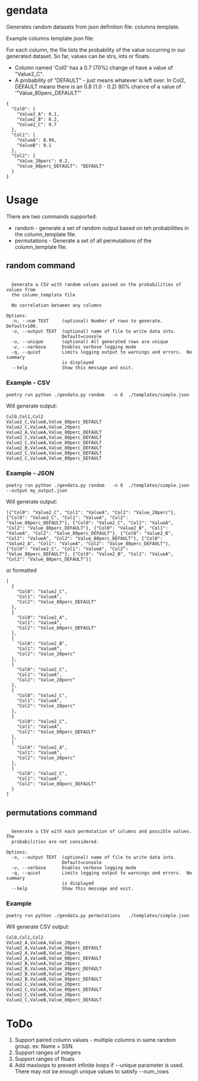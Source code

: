 # gendata
Generates random datasets from json definition file: columns template. 

Example columns template json file: 

For each column, the file lists the probability of the value occurring in our generated dataset.   So far, values can be strs, ints or floats. 
* Column named 'Col0' has a 0.7 (70%) change of have a value of "Value2_C". 
* A probability of "DEFAULT" - just means whatever is left over.  In Col2, DEFAULT means there is an 0.8 (1.0 - 0.2) 80% chance of a value of '"Value_80perc_DEFAULT"'

```
{  
  "Col0": {
    "Value2_A": 0.1,
    "Value2_B": 0.2,
    "Value2_C": 0.7
  },
  "Col1": {
    "ValueA": 0.99,
    "ValueB": 0.1
  },
  "Col2": {
    "Value_20perc": 0.2,
    "Value_80perc_DEFAULT": "DEFAULT"
  }
}
```



# Usage
There are two commands supported: 
- random - generate a set of random output based on teh probabilities in the column_template file. 
- permutations - Generate a set of all permutations of the column_template file.


## random command

```Usage: gendata.py random [OPTIONS] INPUT

  Generate a CSV with random values passed on the probabilities of values from
  the column_template file
  
  No correlation between any columns

Options:
  -n, --num TEXT     (optional) Number of rows to generate. Default=100.
  -o, --output TEXT  (optional) name of file to write data into.
                     Default=console
  -u, --unique       (optional) All generated rows are unique
  -v, --verbose      Enables verbose logging mode
  -q, --quiet        Limits logging output to warnings and errors.  No summary
                     is displayed
  --help             Show this message and exit.
  ```

### Example - CSV 

```
poetry run python ./gendata.py random   -n 8  ./templates/simple.json
```

Will generate output: 
```
Col0,Col1,Col2
Value2_C,ValueA,Value_80perc_DEFAULT
Value2_C,ValueA,Value_20perc
Value2_A,ValueA,Value_80perc_DEFAULT
Value2_C,ValueA,Value_80perc_DEFAULT
Value2_C,ValueA,Value_80perc_DEFAULT
Value2_B,ValueA,Value_80perc_DEFAULT
Value2_C,ValueA,Value_80perc_DEFAULT
Value2_C,ValueA,Value_80perc_DEFAULT
```

### Example - JSON

```
poetry run python ./gendata.py random   -n 8  ./templates/simple.json --output my_output.json
```

Will generate output: 

```
[{"Col0": "Value2_C", "Col1": "ValueA", "Col2": "Value_20perc"}, {"Col0": "Value2_C", "Col1": "ValueA", "Col2": "Value_80perc_DEFAULT"}, {"Col0": "Value2_C", "Col1": "ValueA", "Col2": "Value_80perc_DEFAULT"}, {"Col0": "Value2_B", "Col1": "ValueA", "Col2": "Value_80perc_DEFAULT"}, {"Col0": "Value2_B", "Col1": "ValueA", "Col2": "Value_80perc_DEFAULT"}, {"Col0": "Value2_A", "Col1": "ValueA", "Col2": "Value_80perc_DEFAULT"}, {"Col0": "Value2_C", "Col1": "ValueA", "Col2": "Value_80perc_DEFAULT"}, {"Col0": "Value2_B", "Col1": "ValueA", "Col2": "Value_80perc_DEFAULT"}]
```

or formatted
```
[
  {
    "Col0": "Value2_C",
    "Col1": "ValueA",
    "Col2": "Value_80perc_DEFAULT"
  },
  {
    "Col0": "Value2_A",
    "Col1": "ValueA",
    "Col2": "Value_80perc_DEFAULT"
  },
  {
    "Col0": "Value2_B",
    "Col1": "ValueA",
    "Col2": "Value_20perc"
  },
  {
    "Col0": "Value2_C",
    "Col1": "ValueA",
    "Col2": "Value_20perc"
  },
  {
    "Col0": "Value2_C",
    "Col1": "ValueA",
    "Col2": "Value_20perc"
  },
  {
    "Col0": "Value2_C",
    "Col1": "ValueA",
    "Col2": "Value_80perc_DEFAULT"
  },
  {
    "Col0": "Value2_A",
    "Col1": "ValueA",
    "Col2": "Value_20perc"
  },
  {
    "Col0": "Value2_C",
    "Col1": "ValueA",
    "Col2": "Value_80perc_DEFAULT"
  }
]
```

## permutations command


```Usage: gendata.py permutations [OPTIONS] INPUT

  Generate a CSV with each permutation of columns and possible values. The
  probabilities are not considered.

Options:
  -o, --output TEXT  (optional) name of file to write data into.
                     Default=console
  -v, --verbose      Enables verbose logging mode
  -q, --quiet        Limits logging output to warnings and errors.  No summary
                     is displayed
  --help             Show this message and exit.
  ```
  
  ### Example

```poetry run python ./gendata.py permutations   ./templates/simple.json```

Will generate CSV output: 
```
Col0,Col1,Col2
Value2_A,ValueA,Value_20perc
Value2_A,ValueA,Value_80perc_DEFAULT
Value2_A,ValueB,Value_20perc
Value2_A,ValueB,Value_80perc_DEFAULT
Value2_B,ValueA,Value_20perc
Value2_B,ValueA,Value_80perc_DEFAULT
Value2_B,ValueB,Value_20perc
Value2_B,ValueB,Value_80perc_DEFAULT
Value2_C,ValueA,Value_20perc
Value2_C,ValueA,Value_80perc_DEFAULT
Value2_C,ValueB,Value_20perc
Value2_C,ValueB,Value_80perc_DEFAULT
```




# ToDo
 1. Support paired column values - multiple columns in same random group.   ex:    Name + SSN. 
 2. Support ranges of integers
 3. Support ranges of floats
 4. Add maxloops to prevent infinite loops if --unique parameter is used.  There may not be enough unique values to satisfy --num_rows

